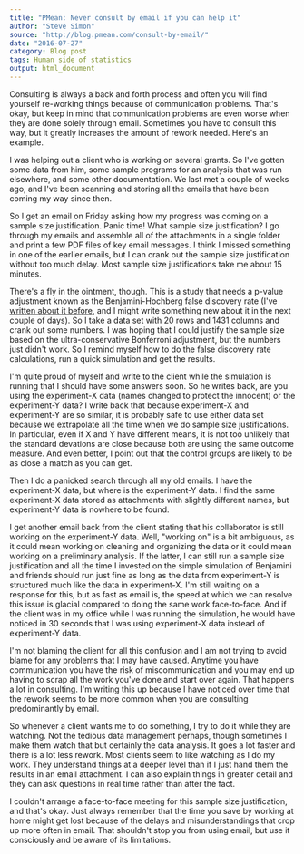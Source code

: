 ```yaml
---
title: "PMean: Never consult by email if you can help it"
author: "Steve Simon"
source: "http://blog.pmean.com/consult-by-email/"
date: "2016-07-27"
category: Blog post
tags: Human side of statistics
output: html_document
---
```


Consulting is always a back and forth process and often you will find
yourself re-working things because of communication problems. That's
okay, but keep in mind that communication problems are even worse when
they are done solely through email. Sometimes you have to consult this
way, but it greatly increases the amount of rework needed. Here's an
example.

<!---More--->

I was helping out a client who is working on several grants. So I've
gotten some data from him, some sample programs for an analysis that was
run elsewhere, and some other documentation. We last met a couple of
weeks ago, and I've been scanning and storing all the emails that have
been coming my way since then.

So I get an email on Friday asking how my progress was coming on a
sample size justification. Panic time! What sample size justification? I
go through my emails and assemble all of the attachments in a single
folder and print a few PDF files of key email messages. I think I missed
something in one of the earlier emails, but I can crank out the sample
size justification without too much delay. Most sample size
justifications take me about 15 minutes.

There's a fly in the ointment, though. This is a study that needs a
p-value adjustment known as the Benjamini-Hochberg false discovery rate
(I've [written about it
before](http://www.pmean.com/05/MultipleComparisons.html), and I might
write something new about it in the next couple of days). So I take a
data set with 20 rows and 1431 columns and crank out some numbers. I was
hoping that I could justify the sample size based on the
ultra-conservative Bonferroni adjustment, but the numbers just didn't
work. So I remind myself how to do the false discovery rate
calculations, run a quick simulation and get the results.

I'm quite proud of myself and write to the client while the simulation
is running that I should have some answers soon. So he writes back, are
you using the experiment-X data (names changed to protect the innocent)
or the experiment-Y data? I write back that because experiment-X and
experiment-Y are so similar, it is probably safe to use either data set
because we extrapolate all the time when we do sample size
justifications. In particular, even if X and Y have different means, it
is not too unlikely that the standard devations are close because both
are using the same outcome measure. And even better, I point out that
the control groups are likely to be as close a match as you can get.

Then I do a panicked search through all my old emails. I have the
experiment-X data, but where is the experiment-Y data. I find the same
experiment-X data stored as attachments with slightly different names,
but experiment-Y data is nowhere to be found.

I get another email back from the client stating that his collaborator
is still working on the experiment-Y data. Well, "working on" is a bit
ambiguous, as it could mean working on cleaning and organizing the data
or it could mean working on a preliminary analysis. If the latter, I can
still run a sample size justification and all the time I invested on the
simple simulation of Benjamini and friends should run just fine as long
as the data from experiment-Y is structured much like the data in
experiment-X. I'm still waiting on a response for this, but as fast as
email is, the speed at which we can resolve this issue is glacial
compared to doing the same work face-to-face. And if the client was in
my office while I was running the simulation, he would have noticed in
30 seconds that I was using experiment-X data instead of experiment-Y
data.

I'm not blaming the client for all this confusion and I am not trying to
avoid blame for any problems that I may have caused. Anytime you have
communication you have the risk of miscommunication and you may end up
having to scrap all the work you've done and start over again. That
happens a lot in consulting. I'm writing this up because I have noticed
over time that the rework seems to be more common when you are
consulting predominantly by email.

So whenever a client wants me to do something, I try to do it while they
are watching. Not the tedious data management perhaps, though sometimes
I make them watch that but certainly the data analysis. It goes a lot
faster and there is a lot less rework. Most clients seem to like
watching as I do my work. They understand things at a deeper level than
if I just hand them the results in an email attachment. I can also
explain things in greater detail and they can ask questions in real time
rather than after the fact.

I couldn't arrange a face-to-face meeting for this sample size
justification, and that's okay. Just always remember that the time you
save by working at home might get lost because of the delays and
misunderstandings that crop up more often in email. That shouldn't stop
you from using email, but use it consciously and be aware of its
limitations.



